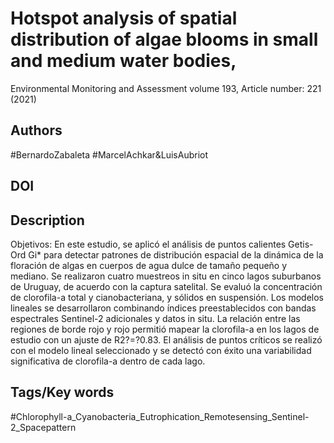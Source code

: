 # Hotspot analysis of spatial distribution of algae blooms in small and medium water bodies,
Environmental Monitoring and Assessment volume 193, Article number: 221 (2021) 
## Authors
#BernardoZabaleta #MarcelAchkar&LuisAubriot
 
## DOI
 
## Description
Objetivos: En este estudio, se aplicó el análisis de puntos calientes Getis-Ord Gi* para detectar patrones de distribución espacial de la dinámica de la floración de algas en cuerpos de agua dulce de tamaño pequeño y mediano. Se realizaron cuatro muestreos in situ en cinco lagos suburbanos de Uruguay, de acuerdo con la captura satelital. Se evaluó la concentración de clorofila-a total y cianobacteriana, y sólidos en suspensión. Los modelos lineales se desarrollaron combinando índices preestablecidos con bandas espectrales Sentinel-2 adicionales y datos in situ. La relación entre las regiones de borde rojo y rojo permitió mapear la clorofila-a en los lagos de estudio con un ajuste de R2?=?0.83. El análisis de puntos críticos se realizó con el modelo lineal seleccionado y se detectó con éxito una variabilidad significativa de clorofila-a dentro de cada lago.
## Tags/Key words
#Chlorophyll-a_Cyanobacteria_Eutrophication_Remotesensing_Sentinel-2_Spacepattern 
